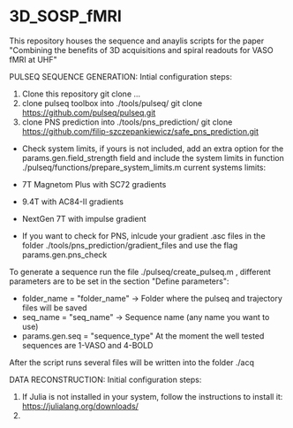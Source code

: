# 3D_SOSP_fMRI
This repository houses the sequence and anaylis scripts for the paper "Combining the benefits of 3D acquisitions and spiral readouts for VASO fMRI at UHF"

PULSEQ SEQUENCE GENERATION:
Intial configuration steps:
1) Clone this repository
   git clone ...
2) clone pulseq toolbox into ./tools/pulseq/
   git clone https://github.com/pulseq/pulseq.git
3) clone PNS prediction into ./tools/pns_prediction/
   git clone https://github.com/filip-szczepankiewicz/safe_pns_prediction.git

- Check system limits, if yours is not included, add an extra option for the params.gen.field_strength field and include the system limits in function ./pulseq/functions/prepare_system_limits.m current systems limits:
- 7T Magnetom Plus with SC72 gradients
- 9.4T with AC84-II gradients
- NextGen 7T with impulse gradient

- If you want to check for PNS, inlcude your gradient .asc files in the folder ./tools/pns_prediction/gradient_files and use the flag params.gen.pns_check

To generate a sequence run the file ./pulseq/create_pulseq.m , different parameters are to be set in the section "Define parameters":
- folder_name = "folder_name"  -> Folder where the pulseq and trajectory files will be saved
- seq_name = "seq_name" -> Sequence name (any name you want to use)
- params.gen.seq = "sequence_type" At the moment the well tested sequences are 1-VASO and 4-BOLD

After the script runs several files will be written into the folder ./acq

DATA RECONSTRUCTION:
Initial configuration steps:
1) If Julia is not installed in your system, follow the instructions to install it: https://julialang.org/downloads/
2) 
  
